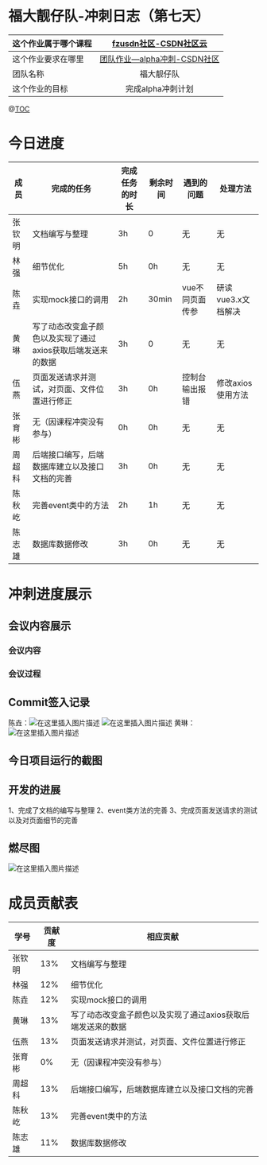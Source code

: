 
# 福大靓仔队-冲刺日志（第七天）

| 这个作业属于哪个课程 |<center> [fzusdn社区-CSDN社区云](https://bbs.csdn.net/forums/fzusdn) </center>      |
| :------------------- |:-------------------------------------------------------------|
| 这个作业要求在哪里   | <center>[团队作业—alpha冲刺-CSDN社区](https://bbs.csdn.net/topics/609085527) </center>|
| 团队名称             | <center>福大靓仔队</center> |
| 这个作业的目标       | <center>完成alpha冲刺计划</center> |

@[TOC](目录)

# 今日进度

| 成员        | 完成的任务                         | 完成任务的时长 | 剩余时间 | 遇到的问题                                                   | 处理方法                                                     |
| -----------|-------------------------------| -------------- | -------- | ------------------------------------------------------------ | ------------------------------------------------------------ |
| 张钦明 | 文档编写与整理 | 3h             | 0       | 无| 无|
| 林强   |细节优化 |5h  | 0h   |无|无|
| 陈垚   | 实现mock接口的调用 | 2h            | 30min      | vue不同页面传参|研读vue3.x文档解决|
| 黄琳   |写了动态改变盒子颜色以及实现了通过axios获取后端发送来的数据 | 3h             | 0       | 无| 无  |
| 伍燕   |页面发送请求并测试，对页面、文件位置进行修正 | 3h             | 0h       |控制台输出报错|修改axios使用方法|
| 张育彬 |无（因课程冲突没有参与） |0h          | 0h   |无  |无|
| 周超科 | 后端接口编写，后端数据库建立以及接口文档的完善| 3h             | 0h       |  无|无 |
| 陈秋屹 | 完善event类中的方法| 2h             | 1h       | 无   |  无   |
| 陈志雄 | 数据库数据修改| 3h             | 0h       |无 |   无                                         |
# 冲刺进度展示
## 会议内容展示
### 会议内容
### 会议过程
## Commit签入记录
陈垚：![在这里插入图片描述](https://img-blog.csdnimg.cn/8d2138e792d04be19a1e92f94b24fa66.jpeg)
![在这里插入图片描述](https://img-blog.csdnimg.cn/e40d2f3cc49941728d4fe6fcf792d0ea.jpeg)
黄琳：
![在这里插入图片描述](https://img-blog.csdnimg.cn/0dbd76364ccb48b69ac64db1159a9d6f.png)
## 今日项目运行的截图
## 开发的进展
1、完成了文档的编写与整理
2、event类方法的完善
3、完成页面发送请求的测试以及对页面细节的完善
## 燃尽图
![在这里插入图片描述](https://img-blog.csdnimg.cn/cfe0812c230b42a49588afcec85d6488.png)

# 成员贡献表

| 学号   | 贡献度 | 相应贡献                                         |
| ------ | ------ | ------------------------------------------------ |
| 张钦明 |  13% | 文档编写与整理|
| 林强   | 12%  | 细节优化  |
| 陈垚   |   12% |实现mock接口的调用|
| 黄琳   |  13% | 写了动态改变盒子颜色以及实现了通过axios获取后端发送来的数据|
| 伍燕 |  13%  |页面发送请求并测试，对页面、文件位置进行修正 |
| 张育彬 | 0%| 无（因课程冲突没有参与） |
| 周超科 |  13%  |后端接口编写，后端数据库建立以及接口文档的完善|
| 陈秋屹 |  13%   | 完善event类中的方法 |
| 陈志雄 |  11%    |数据库数据修改 |
